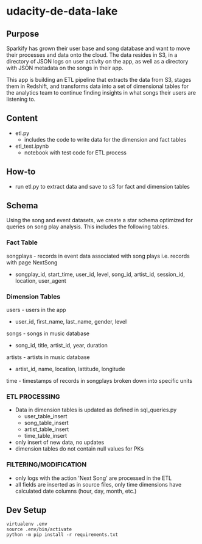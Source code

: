 # udacity-de-data-lake

## Purpose
Sparkify has grown their user base and song database and 
want to move their processes and data onto the cloud. 
The data resides in S3, in a directory 
of JSON logs on user activity on the app, as well as a 
directory with JSON metadata on the songs in their app.

This app is building an ETL pipeline that extracts the data 
from S3, stages them in Redshift, and transforms data into 
a set of dimensional tables for the analytics team to 
continue finding insights in what songs their users are 
listening to.

## Content
* etl.py
  * includes the code to write data for the dimension and fact tables
* etl_test.ipynb
  * notebook with test code for ETL process

## How-to
* run etl.py to extract data and save to s3 for fact and dimension tables

## Schema

Using the song and event datasets, we create a star schema 
optimized for queries on song play analysis. This includes 
the following tables.

### Fact Table
songplays - records in event data associated with song plays 
i.e. records with page NextSong

* songplay_id, start_time, user_id, level, song_id, artist_id, session_id, location, user_agent

### Dimension Tables
users - users in the app
* user_id, first_name, last_name, gender, level

songs - songs in music database
* song_id, title, artist_id, year, duration

artists - artists in music database
* artist_id, name, location, lattitude, longitude

time - timestamps of records in songplays broken down into 
specific units

### ETL PROCESSING

* Data in dimension tables is updated as defined in sql_queries.py
  * user_table_insert
  * song_table_insert
  * artist_table_insert
  * time_table_insert 
* only insert of new data, no updates
* dimension tables do not contain null values for PKs

### FILTERING/MODIFICATION

* only logs with the action 'Next Song' are processed in the ETL
* all fields are inserted as in source files, only time dimensions have calculated date columns (hour, day, month, etc.)

## Dev Setup
```
virtualenv .env
source .env/bin/activate
python -m pip install -r requirements.txt
```
